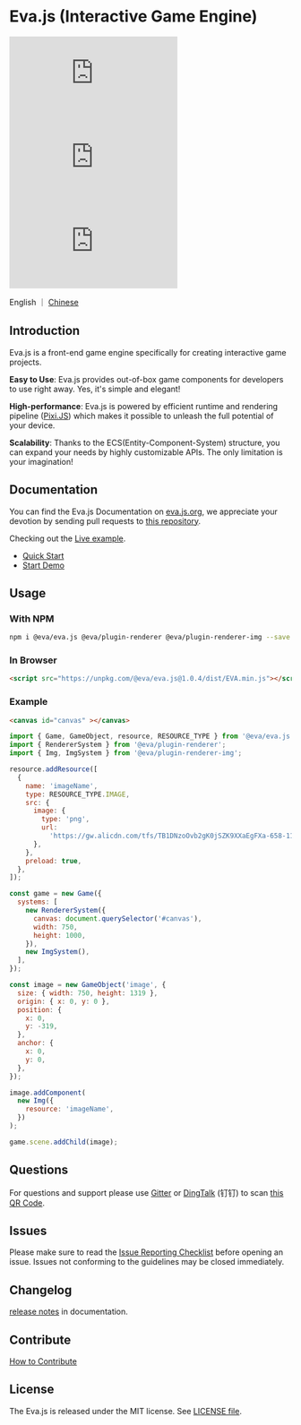 # Eva.js (Interactive Game Engine)

![npm-version](https://img.shields.io/npm/v/@eva/eva.js)
![npm-size](https://img.shields.io/bundlephobia/minzip/@eva/eva.js)
![npm-download](https://img.shields.io/npm/dm/@eva/eva.js)

English ｜ [Chinese](./README_CN.md)

## Introduction

Eva.js is a front-end game engine specifically for creating interactive game projects.


**Easy to Use**: Eva.js provides out-of-box game components for developers to use right away. Yes, it's simple and elegant!

**High-performance**: Eva.js is powered by efficient runtime and rendering pipeline ([Pixi.JS](http://pixijs.io/)) which makes it possible to unleash the full potential of your device.

**Scalability**: Thanks to the ECS(Entity-Component-System) structure, you can expand your needs by highly customizable APIs. The only limitation is your imagination!

## Documentation

You can find the Eva.js Documentation on [eva.js.org](https://eva.js.org), we appreciate your devotion by sending pull requests to [this repository](https://github.com/eva-engine/eva-engine.github.io).

Checking out the [Live example](https://eva.js.org/playground).

- [Quick Start](https://eva.js.org/#/tutorials/quickstart)
- [Start Demo](https://github.com/eva-engine/start-demo)


## Usage

### With NPM
```bash
npm i @eva/eva.js @eva/plugin-renderer @eva/plugin-renderer-img --save
```

### In Browser
```html
<script src="https://unpkg.com/@eva/eva.js@1.0.4/dist/EVA.min.js"></script>
```

### Example

```html
<canvas id="canvas" ></canvas>
```

```javascript
import { Game, GameObject, resource, RESOURCE_TYPE } from '@eva/eva.js';
import { RendererSystem } from '@eva/plugin-renderer';
import { Img, ImgSystem } from '@eva/plugin-renderer-img';

resource.addResource([
  {
    name: 'imageName',
    type: RESOURCE_TYPE.IMAGE,
    src: {
      image: {
        type: 'png',
        url:
          'https://gw.alicdn.com/tfs/TB1DNzoOvb2gK0jSZK9XXaEgFXa-658-1152.webp',
      },
    },
    preload: true,
  },
]);

const game = new Game({
  systems: [
    new RendererSystem({
      canvas: document.querySelector('#canvas'),
      width: 750,
      height: 1000,
    }),
    new ImgSystem(),
  ],
});

const image = new GameObject('image', {
  size: { width: 750, height: 1319 },
  origin: { x: 0, y: 0 },
  position: {
    x: 0,
    y: -319,
  },
  anchor: {
    x: 0,
    y: 0,
  },
});

image.addComponent(
  new Img({
    resource: 'imageName',
  })
);

game.scene.addChild(image);

```

## Questions
For questions and support please use [Gitter](https://gitter.im/eva-engine/Eva.js) or [DingTalk](https://www.dingtalk.com/) (钉钉) to scan [this QR Code](https://gw.alicdn.com/imgextra/i3/O1CN01I0KDY41JkjGZ4xxks_!!6000000001067-2-tps-465-668.png).


## Issues
Please make sure to read the [Issue Reporting Checklist](.github/ISSUE_TEMPLATE.md) before opening an issue. Issues not conforming to the guidelines may be closed immediately.

## Changelog
[release notes](https://eva.js.org/#/others/changelog) in documentation.

## Contribute
[How to Contribute](.github/HOW_TO_CONTRIBUTE.md)

## License
The Eva.js is released under the MIT license. See [LICENSE file](./LICENSE).
